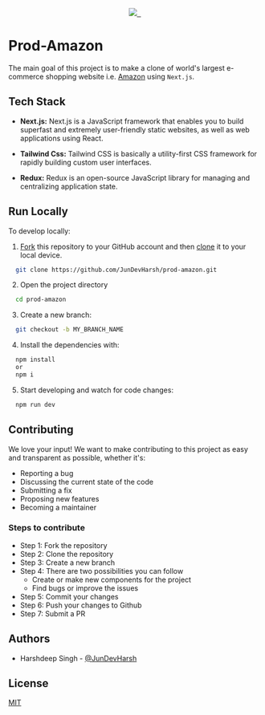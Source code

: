 <p align="center">
  <a aria-label="Next.js version" href="https://vercel.com](https://github.com/vercel/next.js">
    <img src="https://img.shields.io/badge/NEXT.JS-V13.0.0-ff9900?style=for-the-badge&logo=nextdotjs&labelColor=131921">
  </a>
  <a aria-label="React.js version" href="https://www.npmjs.com/package/next">
    <img alt="" src="https://img.shields.io/badge/REACT.JS-V18.2.0-007ec6?style=for-the-badge&logo=react&labelColor=131921">
  </a>
  <a aria-label="License" href="https://github.com/JunDevHarsh/amazon-clone/blob/main/LICENSE">
    <img alt="" src="https://img.shields.io/npm/l/next.svg?style=for-the-badge&labelColor=000000">
  </a>
</p>

# Prod-Amazon

The main goal of this project is to make a clone of world's largest e-commerce shopping website i.e. [Amazon](https://www.amazon.in/) using `Next.js`.

## Tech Stack

- **Next.js:** Next.js is a JavaScript framework that enables you to build superfast and extremely user-friendly static websites, as well as web applications using React.

- **Tailwind Css:** Tailwind CSS is basically a utility-first CSS framework for rapidly building custom user interfaces.

- **Redux:** Redux is an open-source JavaScript library for managing and centralizing application state.

## Run Locally

To develop locally:

1. [Fork](https://help.github.com/articles/fork-a-repo/) this repository to your GitHub account and then [clone](https://help.github.com/articles/cloning-a-repository/) it to your local device.

```bash
  git clone https://github.com/JunDevHarsh/prod-amazon.git
```

2. Open the project directory

```bash
  cd prod-amazon
```

3. Create a new branch:

```bash
  git checkout -b MY_BRANCH_NAME
```

4. Install the dependencies with:

```bash
  npm install
  or
  npm i
```

5. Start developing and watch for code changes:

```bash
  npm run dev
```

## Contributing

We love your input! We want to make contributing to this project as easy and transparent as possible, whether it's:

- Reporting a bug
- Discussing the current state of the code
- Submitting a fix
- Proposing new features
- Becoming a maintainer

### Steps to contribute

- Step 1: Fork the repository
- Step 2: Clone the repository
- Step 3: Create a new branch
- Step 4: There are two possibilities you can follow
  - Create or make new components for the project
  - Find bugs or improve the issues
- Step 5: Commit your changes
- Step 6: Push your changes to Github
- Step 7: Submit a PR

## Authors

- Harshdeep Singh - [@JunDevHarsh](https://www.github.com/JunDevHarsh)

## License

[MIT](https://github.com/JunDevHarsh/amazon-clone/blob/main/LICENSE)

